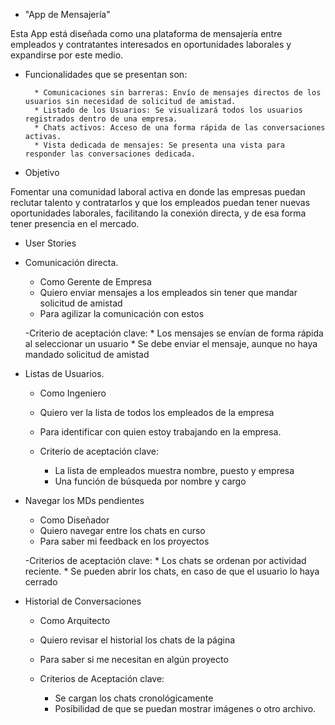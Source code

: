 * "App de Mensajería"

Esta App está diseñada como una plataforma de mensajería entre empleados y contratantes interesados en oportunidades laborales y expandirse por este medio.



* Funcionalidades que se presentan son:

        * Comunicaciones sin barreras: Envío de mensajes directos de los usuarios sin necesidad de solicitud de amistad.
        * Listado de los Usuarios: Se visualizará todos los usuarios registrados dentro de una empresa.
        * Chats activos: Acceso de una forma rápida de las conversaciones activas.
        * Vista dedicada de mensajes: Se presenta una vista para responder las conversaciones dedicada.

* Objetivo


Fomentar una comunidad laboral activa en donde las empresas puedan reclutar talento y contratarlos y que los empleados puedan tener nuevas oportunidades laborales, facilitando la conexión directa, y de esa forma tener presencia en el mercado.


* User Stories

* Comunicación directa.

    - Como Gerente de Empresa
    - Quiero enviar mensajes a los empleados sin tener que mandar solicitud de amistad
    - Para agilizar la comunicación con estos

    -Criterio de aceptación clave:
        * Los mensajes se envían de forma rápida al seleccionar un usuario
        * Se debe enviar el mensaje, aunque no haya mandado solicitud de amistad



* Listas de Usuarios.

    - Como Ingeniero
    - Quiero ver la lista de todos los empleados de la empresa
    - Para identificar con quien estoy trabajando en la empresa.

    - Criterio de aceptación clave:
        * La lista de empleados muestra nombre, puesto y empresa
        * Una función  de búsqueda por nombre y cargo


* Navegar los MDs pendientes

    - Como Diseñador
    - Quiero navegar entre los chats en curso
    - Para saber mi feedback en los proyectos

    -Criterios de aceptación clave:
        * Los chats se ordenan por actividad reciente.
        * Se pueden abrir los chats, en caso de que el usuario lo haya cerrado




* Historial de Conversaciones

    - Como Arquitecto
    - Quiero revisar el historial los chats de la página
    - Para saber si me necesitan en algún proyecto

    - Criterios de Aceptación clave:
        * Se cargan los chats cronológicamente
        * Posibilidad de que se puedan mostrar imágenes o otro archivo.


